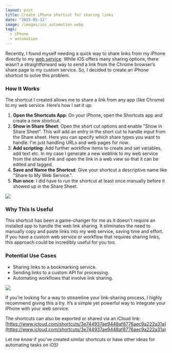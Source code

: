 ```yaml
---
layout: post
title: Create iPhone shortcut for sharing links
date: "2025-05-11"
image: /images/ios_automation.webp
tags:
  - iPhone
  - automation
---
```


Recently, I found myself needing a quick way to share links from my iPhone directly to my [web service](https://feedhub.dev). While iOS offers many sharing options, there wasn’t a straightforward way to send a link from the Chrome browser’s share page to my custom service. So, I decided to create an iPhone shortcut to solve this problem.

### How It Works

The shortcut I created allows me to share a link from any app (like Chrome) to my web service. Here’s how I set it up:

1. **Open the Shortcuts App**: On your iPhone, open the Shortcuts app and create a new shortcut.
2. **Show in Share Sheet**: Open the short cut options and enable "Show in Share Sheet". This will add an entry in the short cut to handle input from the Share sheet. Here you can specify which share types you want to handle. I'm just handling URLs and web pages for now.
3. **Add scripting**: Add further workflow items to create and set variables, add text etc. In my case I generate a new weblink to my web service from the shared link and open the link in a web view so that it can be edited and tagged.
4. **Save and Name the Shortcut**: Give your shortcut a descriptive name like "Share to My Web Service.".
5. **Run once**: I did have to run the shortcut at least once manually before it showed up in the Share Sheet.

![]({{site.baseurl}}/images/ios_shortcut.png)

### Why This Is Useful

This shortcut has been a game-changer for me as it doesn't require an installed app to handle the web link sharing. It eliminates the need to manually copy and paste links into my web service, saving time and effort. If you have a custom web service or workflow that requires sharing links, this approach could be incredibly useful for you too.

### Potential Use Cases

- Sharing links to a bookmarking service.
- Sending links to a custom API for processing.
- Automating workflows that involve link sharing.

![]({{site.baseurl}}/images/ios_share.png)

If you’re looking for a way to streamline your link-sharing process, I highly recommend giving this a try. It’s a simple yet powerful way to integrate your iPhone with your web service.

The shortcuts can also be exported or shared via an iCloud link: [https://www.icloud.com/shortcuts/3e744937ae9448af8776aec9a222a31a](https://www.icloud.com/shortcuts/3e744937ae9448af8776aec9a222a31a)

Let me know if you’ve created similar shortcuts or have other ideas for automating tasks on iOS!
